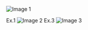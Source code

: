 ![Image 1](https://github.com/AshleyBlair/SQL/blob/master/LAB5/screenshots/tasks.jpg)

Ex.1
![Image 2](https://github.com/AshleyBlair/SQL/blob/master/LAB5/screenshots/1.png)
Ex.3
![Image 3](https://github.com/AshleyBlair/SQL/blob/master/LAB5/screenshots/3.png)
